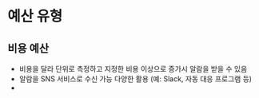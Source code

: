# 예산 유형

## 비용 예산

- 비용을 달라 단위로 측정하고 지정한 비용 이상으로 증가시 알람을 받을 수 있음
- 알람을 SNS 서비스로 수신 가능 다양한 활용 (예: Slack, 자동 대응 프로그램 등)
-
